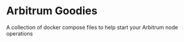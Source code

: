 # Arbitrum Goodies

A collection of docker compose files to help start your Arbitrum node operations

